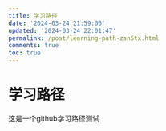 ```yaml
---
title: 学习路径
date: '2024-03-24 21:59:06'
updated: '2024-03-24 22:01:47'
permalink: /post/learning-path-zsn5tx.html
comments: true
toc: true
---
```




# 学习路径

这是一个github学习路径测试

‍

‍
